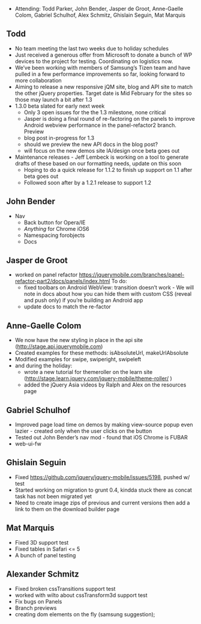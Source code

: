 * Attending: Todd Parker, John Bender, Jasper de Groot, Anne-Gaelle Colom, Gabriel Schulhof, Alex Schmitz, Ghislain Seguin, Mat Marquis

## Todd
* No team meeting the last two weeks due to holiday schedules
* Just received a generous offer from Microsoft to donate a bunch of WP devices to the project for testing. Coordinating on logistics now.
* We’ve been working with members of Samsung’s Tizen team and have pulled in a few performance improvements so far, looking forward to more collaboration
* Aiming to release a new responsive jQM site, blog and API site to match the other jQuery properties. Target date is Mid February for the sites so those may launch a bit after 1.3
* 1.3.0 beta slated for early next week
  - Only 3 open issues for the the 1.3 milestone, none critical
  - Jasper is doing a final round of re-factoring on the panels to improve Android webview performance in the panel-refactor2 branch. Preview
  - blog post in-progress for 1.3
  - should we preview the new API docs in the blog post?
  - will focus on the new demos site IA/design once beta goes out
* Maintenance releases - Jeff Lembeck is working on a tool to generate drafts of these based on our formatting needs, update on this soon
  - Hoping to do a quick release for 1.1.2 to finish up support on 1.1 after beta goes out
  - Followed soon after by a 1.2.1 release to support 1.2 

## John Bender
* Nav
  - Back button for Opera/IE
  - _Anything_ for Chrome iOS6
  - Namespacing forobjects
  - Docs

## Jasper de Groot
* worked on panel refactor https://jquerymobile.com/branches/panel-refactor-part2/docs/panels/index.html To do:
  - fixed toolbars on Android WebView: transition doesn’t work - We will note in docs about how you can hide them with custom CSS (reveal and push only) if you’re building an Android app
  - update docs to match the re-factor

## Anne-Gaelle Colom
* We now have the new styling in place in the api site (http://stage.api.jquerymobile.com)
* Created examples for these methods: isAbsoluteUrl, makeUrlAbsolute
* Modified examples for swipe, swiperight, swipeleft
* and during the holiday:
  - wrote a new tutorial for themeroller on the learn site (http://stage.learn.jquery.com/jquery-mobile/theme-roller/ )
  - added the jQuery Asia videos by Ralph and Alex on the resources page

## Gabriel Schulhof
* Improved page load time on demos by making view-source popup even lazier - created only when the user clicks on the button
* Tested out John Bender’s nav mod - found that iOS Chrome is FUBAR
* web-ui-fw

## Ghislain Seguin
* Fixed https://github.com/jquery/jquery-mobile/issues/5198, pushed w/ test
* Started working on migration to grunt 0.4, kindda stuck there as concat task has not been migrated yet
* Need to create image zips of previous and current versions then add a link to them on the download builder page

## Mat Marquis
* Fixed 3D support test
* Fixed tables in Safari <= 5
* A bunch of panel testing

## Alexander Schmitz
* Fixed broken cssTransitions support test
* worked with wilto about cssTransform3d support test
* Fix bugs on Panels
* Branch previews
* creating dom elements on the fly (samsung suggestion);
